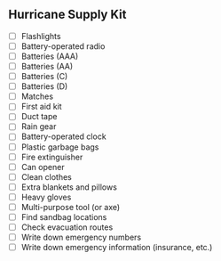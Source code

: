 ## Hurricane Supply Kit

- [ ] Flashlights
- [ ] Battery-operated radio
- [ ] Batteries (AAA)
- [ ] Batteries (AA)
- [ ] Batteries (C)
- [ ] Batteries (D)
- [ ] Matches
- [ ] First aid kit
- [ ] Duct tape
- [ ] Rain gear
- [ ] Battery-operated clock
- [ ] Plastic garbage bags
- [ ] Fire extinguisher
- [ ] Can opener
- [ ] Clean clothes
- [ ] Extra blankets and pillows
- [ ] Heavy gloves
- [ ] Multi-purpose tool (or axe)
- [ ] Find sandbag locations
- [ ] Check evacuation routes
- [ ] Write down emergency numbers
- [ ] Write down emergency information (insurance, etc.)
